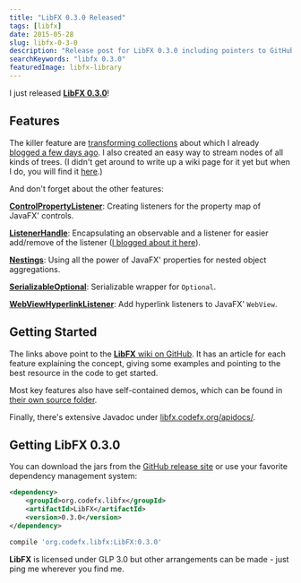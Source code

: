 ```yaml
---
title: "LibFX 0.3.0 Released"
tags: [libfx]
date: 2015-05-28
slug: libfx-0-3-0
description: "Release post for LibFX 0.3.0 including pointers to GitHub, feature descriptions, Maven coordinates and the Javadoc."
searchKeywords: "libfx 0.3.0"
featuredImage: libfx-library
---
```


I just released [**LibFX 0.3.0**](https://github.com/CodeFX-org/LibFX/releases/tag/v0.3.0)!

## Features

The killer feature are [transforming collections](https://github.com/CodeFX-org/LibFX/wiki/TransformingCollections) about which I already [blogged a few days ago](java-transforming-collections).
I also created an easy way to stream nodes of all kinds of trees.
(I didn't get around to write up a wiki page for it yet but when I do, you will find it [here](https://github.com/CodeFX-org/LibFX/wiki/TreeStreams).)

And don't forget about the other features:

**[ControlPropertyListener](https://github.com/CodeFX-org/LibFX/wiki/ControlPropertyListener)**:
Creating listeners for the property map of JavaFX' controls.

**[ListenerHandle](https://github.com/CodeFX-org/LibFX/wiki/ListenerHandle)**:
Encapsulating an observable and a listener for easier add/remove of the listener ([I blogged about it here](java-listenerhandles)).

**[Nestings](https://github.com/CodeFX-org/LibFX/wiki/Nestings)**:
Using all the power of JavaFX' properties for nested object aggregations.

**[SerializableOptional](https://github.com/CodeFX-org/LibFX/wiki/SerializableOptional)**:
Serializable wrapper for `Optional`.

**[WebViewHyperlinkListener](https://github.com/CodeFX-org/LibFX/wiki/WebViewHyperlinkListener)**:
Add hyperlink listeners to JavaFX' `WebView`.

## Getting Started

The links above point to the [**LibFX** wiki on GitHub](https://github.com/CodeFX-org/LibFX/wiki).
It has an article for each feature explaining the concept, giving some examples and pointing to the best resource in the code to get started.

Most key features also have self-contained demos, which can be found in [their own source folder](https://github.com/CodeFX-org/LibFX/tree/master/src/demo/java/org/codefx/libfx).

Finally, there's extensive Javadoc under [libfx.codefx.org/apidocs/](http://libfx.codefx.org/apidocs/).

## Getting LibFX 0.3.0

You can download the jars from the [GitHub release site](https://github.com/CodeFX-org/LibFX/releases/tag/v0.3.0) or use your favorite dependency management system:

<contentimage slug="LibFX-v0.3.0"></contentimage>

```xml
<dependency>
	<groupId>org.codefx.libfx</groupId>
	<artifactId>LibFX</artifactId>
	<version>0.3.0</version>
</dependency>
```

```groovy
compile 'org.codefx.libfx:LibFX:0.3.0'
```

**LibFX** is licensed under GLP 3.0 but other arrangements can be made - just ping me wherever you find me.

